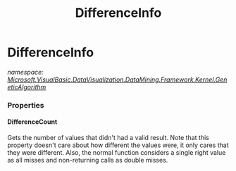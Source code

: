 ﻿---
title: DifferenceInfo
---

# DifferenceInfo
_namespace: [Microsoft.VisualBasic.DataVisualization.DataMining.Framework.Kernel.GeneticAlgorithm](N-Microsoft.VisualBasic.DataVisualization.DataMining.Framework.Kernel.GeneticAlgorithm.html)_





### Properties

#### DifferenceCount
Gets the number of values that didn't had a valid result.
 Note that this property doesn't care about how different the
 values were, it only cares that they were different.
 Also, the normal function considers a single right value
 as all misses and non-returning calls as double misses.

